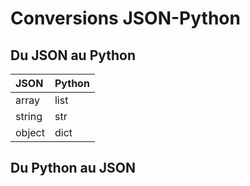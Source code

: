 # Conversions JSON-Python

## Du JSON au Python

| JSON     | Python   |
|:-------- | :--------|
|array     | list     |
|string    |str       |
|object    | dict     |


## Du Python au JSON
